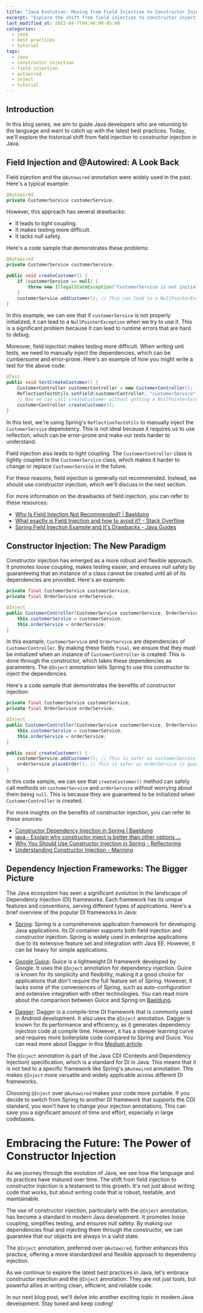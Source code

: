 ```yaml
---
title: "Java Evolution: Moving from Field Injection to Constructor Injection in 2023"
excerpt: "Explore the shift from field injection to constructor injection in Java, and learn why the @Inject annotation is now preferred over @Autowired."
last_modified_at: 2023-04-7T04:46:00-05:00
categories:
  - java
  - best practices
  - tutorial
tags: 
  - java
  - constructor injection
  - field injection
  - autowired
  - inject
  - tutorial
---
```

## Introduction

In this blog series, we aim to guide Java developers who are returning to the language and want to catch up with the latest best practices. Today, we'll explore the historical shift from field injection to constructor injection in Java.

## Field Injection and @Autowired: A Look Back

Field injection and the `@Autowired` annotation were widely used in the past. Here's a typical example:

```java
@Autowired
private CustomerService customerService;
```

However, this approach has several drawbacks:

- It leads to tight coupling.
- It makes testing more difficult.
- It lacks null safety.

Here's a code sample that demonstrates these problems:

```java
@Autowired
private CustomerService customerService;

public void createCustomer() {
    if (customerService == null) {
        throw new IllegalStateException("CustomerService is not initialized!");
    }
    customerService.addCustomer(); // This can lead to a NullPointerException if customerService is not properly initialized.
}
```

In this example, we can see that if `customerService` is not properly initialized, it can lead to a `NullPointerException` when we try to use it. This is a significant problem because it can lead to runtime errors that are hard to debug.

Moreover, field injection makes testing more difficult. When writing unit tests, we need to manually inject the dependencies, which can be cumbersome and error-prone. Here's an example of how you might write a test for the above code:

```java
@Test
public void testCreateCustomer() {
    CustomerController customerController = new CustomerController();
    ReflectionTestUtils.setField(customerController, "customerService", new CustomerService());
    // Now we can call createCustomer without getting a NullPointerException.
    customerController.createCustomer();
}
```

In this test, we're using Spring's `ReflectionTestUtils` to manually inject the `CustomerService` dependency. This is not ideal because it requires us to use reflection, which can be error-prone and make our tests harder to understand.

Field injection also leads to tight coupling. The `CustomerController` class is tightly coupled to the `CustomerService` class, which makes it harder to change or replace `CustomerService` in the future.

For these reasons, field injection is generally not recommended. Instead, we should use constructor injection, which we'll discuss in the next section.

For more information on the drawbacks of field injection, you can refer to these resources:

- [Why Is Field Injection Not Recommended? | Baeldung](https://www.baeldung.com/java-spring-field-injection-cons)
- [What exactly is Field Injection and how to avoid it? - Stack Overflow](https://stackoverflow.com/questions/39890849/what-exactly-is-field-injection-and-how-to-avoid-it)
- [Spring Field Injection Example and It's Drawbacks - Java Guides](https://www.javaguides.net/2019/11/spring-field-injection-example-and-its-drawbacks.html)

## Constructor Injection: The New Paradigm

Constructor injection has emerged as a more robust and flexible approach. It promotes loose coupling, makes testing easier, and ensures null safety by guaranteeing that an instance of a class cannot be created until all of its dependencies are provided. Here's an example:

```java
private final CustomerService customerService;
private final OrderService orderService;

@Inject
public CustomerController(CustomerService customerService, OrderService orderService) {
    this.customerService = customerService;
    this.orderService = orderService;
}
```

In this example, `CustomerService` and `OrderService` are dependencies of `CustomerController`. By making these fields `final`, we ensure that they must be initialized when an instance of `CustomerController` is created. This is done through the constructor, which takes these dependencies as parameters. The `@Inject` annotation tells Spring to use this constructor to inject the dependencies.

Here's a code sample that demonstrates the benefits of constructor injection:

```java
private final CustomerService customerService;
private final OrderService orderService;

@Inject
public CustomerController(CustomerService customerService, OrderService orderService) {
    this.customerService = customerService;
    this.orderService = orderService;
}

public void createCustomer() {
    customerService.addCustomer(); // This is safer as customerService is guaranteed to be initialized.
    orderService.placeOrder(); // This is safer as orderService is guaranteed to be initialized.
}
```

In this code sample, we can see that `createCustomer()` method can safely call methods on `customerService` and `orderService` without worrying about them being `null`. This is because they are guaranteed to be initialized when `CustomerController` is created.

For more insights on the benefits of constructor injection, you can refer to these sources:

- [Constructor Dependency Injection in Spring | Baeldung](https://www.baeldung.com/constructor-injection-in-spring)
- [java - Explain why constructor inject is better than other options ...](https://stackoverflow.com/questions/21218868/explain-why-constructor-inject-is-better-than-other-options)
- [Why You Should Use Constructor Injection in Spring - Reflectoring](https://reflectoring.io/constructor-injection/)
- [Understanding Constructor Injection - Manning](https://freecontent.manning.com/understanding-constructor-injection/)

## Dependency Injection Frameworks: The Bigger Picture

The Java ecosystem has seen a significant evolution in the landscape of Dependency Injection (DI) frameworks. Each framework has its unique features and conventions, serving different types of applications. Here's a brief overview of the popular DI frameworks in Java:

- [Spring](https://spring.io/): Spring is a comprehensive application framework for developing Java applications. Its DI container supports both field injection and constructor injection. Spring is widely used in enterprise applications due to its extensive feature set and integration with Java EE. However, it can be heavy for simple applications. 

- [Google Guice](https://github.com/google/guice): Guice is a lightweight DI framework developed by Google. It uses the `@Inject` annotation for dependency injection. Guice is known for its simplicity and flexibility, making it a good choice for applications that don't require the full feature set of Spring. However, it lacks some of the conveniences of Spring, such as auto-configuration and extensive integration with other technologies. You can read more about the comparison between Guice and Spring on [Baeldung](https://www.baeldung.com/guice-spring-dependency-injection).

- [Dagger](https://dagger.dev/): Dagger is a compile-time DI framework that is commonly used in Android development. It also uses the `@Inject` annotation. Dagger is known for its performance and efficiency, as it generates dependency injection code at compile time. However, it has a steeper learning curve and requires more boilerplate code compared to Spring and Guice. You can read more about Dagger in this [Medium article](https://medium.com/bigeye/dependency-injection-103-guice-vs-dagger-6ab7afa68d3d).

The `@Inject` annotation is part of the Java CDI (Contexts and Dependency Injection) specification, which is a standard for DI in Java. This means that it is not tied to a specific framework like Spring's `@Autowired` annotation. This makes `@Inject` more versatile and widely applicable across different DI frameworks.

Choosing `@Inject` over `@Autowired` makes your code more portable. If you decide to switch from Spring to another DI framework that supports the CDI standard, you won't have to change your injection annotations. This can save you a significant amount of time and effort, especially in large codebases.

# Embracing the Future: The Power of Constructor Injection

As we journey through the evolution of Java, we see how the language and its practices have matured over time. The shift from field injection to constructor injection is a testament to this growth. It's not just about writing code that works, but about writing code that is robust, testable, and maintainable.

The use of constructor injection, particularly with the `@Inject` annotation, has become a standard in modern Java development. It promotes loose coupling, simplifies testing, and ensures null safety. By making our dependencies final and injecting them through the constructor, we can guarantee that our objects are always in a valid state.

The `@Inject` annotation, preferred over `@Autowired`, further enhances this practice, offering a more standardized and flexible approach to dependency injection.

As we continue to explore the latest best practices in Java, let's embrace constructor injection and the `@Inject` annotation. They are not just tools, but powerful allies in writing clean, efficient, and reliable code.

In our next blog post, we'll delve into another exciting topic in modern Java development. Stay tuned and keep coding!
